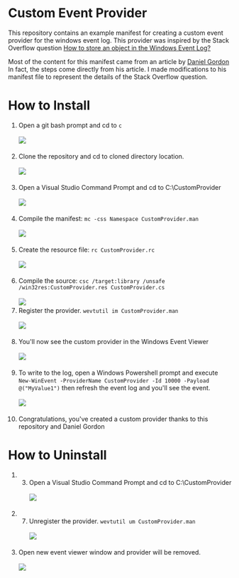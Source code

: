 Custom Event Provider
=====================

This repository contains an example manifest for creating a custom event provider for the windows event log. This provider was inspired by the Stack Overflow question [How to store an object in the Windows Event Log?](http://stackoverflow.com/questions/43587652/how-to-store-an-object-in-the-windows-event-log)

Most of the content for this manifest came from an article by [Daniel Gordon](http://blog.dlgordon.com/2012/06/writing-to-event-log-in-net-right-way.html) In fact, the steps come directly from his article. I made modifications to his manifest file to represent the details of the Stack Overflow question.

How to Install
==============

1.	Open a git bash prompt and cd to `c` <br/><br/> ![](img/1.PNG) <br/> <br/>
2.	Clone the repository and cd to cloned directory location. <br/><br/> ![](img/2.PNG) <br/> <br/>
3.	Open a Visual Studio Command Prompt and cd to C:\CustomProvider <br/><br/> ![](img/3.PNG) <br/> <br/>
4.	Compile the manifest: `mc -css Namespace CustomProvider.man` <br/><br/> ![](img/4.PNG) <br/> <br/>
5.	Create the resource file: `rc CustomProvider.rc` <br/><br/> ![](img/5.PNG) <br/> <br/>
6.	Compile the source: `csc /target:library /unsafe /win32res:CustomProvider.res CustomProvider.cs` <br/><br/> ![](img/6.PNG) <br/>
7.	Register the provider. `wevtutil im CustomProvider.man` <br/><br/> ![](img/7.PNG) <br/><br/>
8.	You'll now see the custom provider in the Windows Event Viewer <br/><br/> ![](img/8.PNG) <br/> <br/>
9.	To write to the log, open a Windows Powershell prompt and execute `New-WinEvent -ProviderName CustomProvider -Id 10000 -Payload @("MyValue1")` then refresh the event log and you'll see the event. <br/><br/> ![](img/9.PNG) <br/> <br/>
10.	Congratulations, you've created a custom provider thanks to this repository and Daniel Gordon

How to Uninstall
================

1.	3. Open a Visual Studio Command Prompt and cd to C:\CustomProvider <br/><br/> ![](img/3.PNG) <br/> <br/>
2.	7. Unregister the provider. `wevtutil um CustomProvider.man` <br/><br/> ![](img/10.PNG) <br/><br/>
3.	Open new event viewer window and provider will be removed. <br/><br/> ![](img/11.PNG) <br/><br/>
